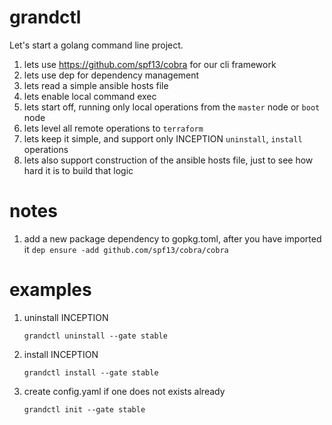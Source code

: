 # grandctl

Let's start a golang command line project.

1. lets use https://github.com/spf13/cobra for our cli framework
2. lets use dep for dependency management
3. lets read a simple ansible hosts file
4. lets enable local command exec
5. lets start off, running only local operations from the `master` node or `boot` node
6. lets level all remote operations to `terraform`
7. lets keep it simple, and support only INCEPTION `uninstall`, `install` operations
8. lets also support construction of the ansible hosts file, just to see how hard it is to build that logic

# notes

1. add a new package dependency to gopkg.toml, after you have imported it
   `dep ensure -add github.com/spf13/cobra/cobra`

# examples

1. uninstall INCEPTION
   ```
   grandctl uninstall --gate stable
   ```

2. install INCEPTION
   ```
   grandctl install --gate stable
   ```

3. create config.yaml if one does not exists already
   ```
   grandctl init --gate stable 
   ```

